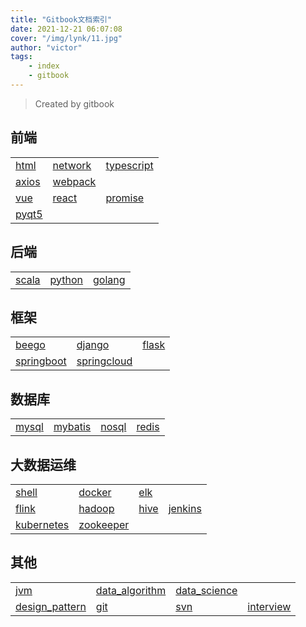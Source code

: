 ```yaml
---
title: "Gitbook文档索引"
date: 2021-12-21 06:07:08 
cover: "/img/lynk/11.jpg"
author: "victor"
tags:
    - index 
    - gitbook
---
```



> Created by gitbook

## 前端

||||
|---|---|---|
|[html](https://victorfengming.gitee.io/course/front_page/index.html)|[network](https://victorfengming.gitee.io/network/)|[typescript](https://victorfengming.gitee.io/typescript/)|
|[axios](https://victorfengming.gitee.io/axios/)|[webpack](https://victorfengming.gitee.io/webpack/)
|[vue](https://victorfengming.gitee.io/vue/)|[react](https://victorfengming.gitee.io/react/)|[promise](https://victorfengming.gitee.io/promise/)
|[pyqt5](https://victorfengming.gitee.io/course/pyqt5/index.html)

## 后端
||||
|---|---|---|
|[scala](https://victorfengming.gitee.io/scala/)| [python](https://victorfengming.gitee.io/course/python_book/index.html)|[golang](https://victorfengming.gitee.io/course/go/index.html)

## 框架

||||
|---|---|---|
|[beego](https://victorfengming.gitee.io/course/beego/index.html)|[django](https://victorfengming.gitee.io/course/django/index.html)|[flask](https://victorfengming.gitee.io/course/flask/index.html)|
|[springboot](https://victorfengming.gitee.io/springboot/)|[springcloud](https://victorfengming.gitee.io/springcloud/)

## 数据库

|||||
|---|---|---|---|
|[mysql](https://victorfengming.gitee.io/course/mysql/index.html)|[mybatis](https://victorfengming.gitee.io/mybatis/)|[nosql](https://victorfengming.gitee.io/course/nosql/index.html)|[redis](https://victorfengming.gitee.io/redis/)|

## 大数据运维


|||||
|---|---|---|---|
|[shell](https://victorfengming.gitee.io/shell/)|[docker](https://victorfengming.gitee.io/docker/)|[elk](https://victorfengming.gitee.io/elk/)|
|[flink](https://victorfengming.gitee.io/flink/)|[hadoop](https://victorfengming.gitee.io/hadoop/)|[hive](https://victorfengming.gitee.io/hive/)|[jenkins](https://victorfengming.gitee.io/course/jenkins/index.html)|
|[kubernetes](https://victorfengming.gitee.io/kubernetes/)|[zookeeper](https://victorfengming.gitee.io/zookeeper/)

## 其他


|||||
|---|---|---|---|
|[jvm](https://victorfengming.gitee.io/jvm/)|[data_algorithm](https://victorfengming.gitee.io/data_algorithm/)|[data_science](https://victorfengming.gitee.io/course/data_science/index.html)|
|[design_pattern](https://victorfengming.gitee.io/design_pattern/)|[git](https://victorfengming.gitee.io/course/git/index.html)|[svn](https://victorfengming.gitee.io/course/svn/index.html)|[interview](https://victorfengming.gitee.io/interview/)




